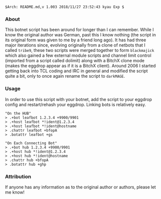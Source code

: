 	$Arch: README.md,v 1.003 2018/11/27 23:52:43 kyau Exp $

### About
This botnet script has been around for longer than I can remember. While I know 
the original author was German, past this I know nothing (the script in its 
original form was given to me by a friend long ago). It has had three major 
iterations since, evolving originally from a clone of netbots that I called 
`tribe9`, these two scripts were merged together to form `blackmajick` which 
also gained a few external module scripts and channel limit control (imported 
from a script called dolimit) along with a BitchX clone mode (makes the eggdrop 
appear as if it is a BitchX client). Around 2006 I started getting back into TCL 
coding and IRC in general and modified the script quite a bit, only to once 
again rename the script to `darkMAGE`.

### Usage
In order to use this script with your botnet, add the script to your eggdrop config 
and restart/rehash your eggdrop. Linking bots is relatively easy.

```shell
"On the HUB"
> .+bot leafbot 1.2.3.4 +9900/9901
> .+host leafbot *!ident@1.2.3.4
> .+host leafbot *!ident@hostname
> .chattr leafbot +bfopA
> .botattr leafbot +gs
```

```shell
"On Each Connecting Bot"
> .+bot hub 1.2.3.4 +9900/9901
> .+host hub *!ident@1.2.3.4
> .+host hub *!ident@hostname
> .chattr hub +bfopA
> .botattr hub +ghp
```

### Attribution
If anyone has any information as to the original author or authors, please let me know!
